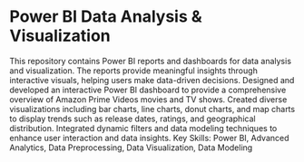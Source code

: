 # Power BI Data Analysis & Visualization
This repository contains Power BI reports and dashboards for data analysis and visualization. The reports provide meaningful insights through interactive visuals, helping users make data-driven decisions.
Designed and developed an interactive Power BI dashboard to provide a comprehensive overview of
Amazon Prime Videos movies and TV shows.
Created diverse visualizations including bar charts, line charts, donut charts, and map charts to
display trends such as release dates, ratings, and geographical distribution.
Integrated dynamic filters and data modeling techniques to enhance user interaction and data insights.
Key Skills: Power BI, Advanced Analytics, Data Preprocessing, Data Visualization, Data Modeling
